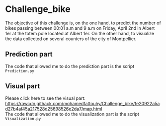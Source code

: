 # Challenge_bike

The objective of this challenge is, on the one hand, to predict the number of bikes passing between 00:01 a.m and 9 a.m on Friday, April 2nd in Albert 1er at the totem pole located at Albert 1er.
On the other hand, to visualize the data collected on several counters of the city of Montpellier.


## Prediction part

The code that allowed me to do the prediction part is the script `Prediction.py`   


## Visual part  

Please click here to see the visual part: https://rawcdn.githack.com/mohamedfattouhy/Challenge_bike/fe20922a5ad27b4af45a217528d25698526e2da7/map.html  
The code that allowed me to do the visualization part is the script `Visualization.py`
